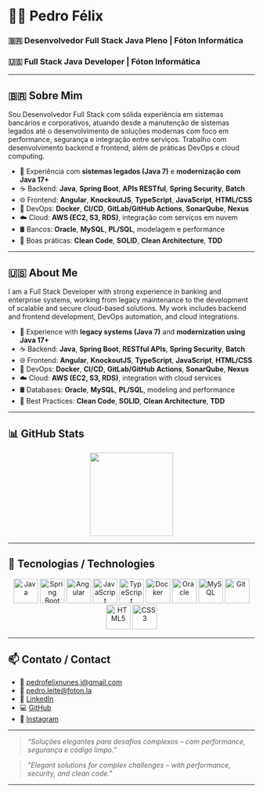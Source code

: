 # 👨‍💻 Pedro Félix

### 🇧🇷 Desenvolvedor Full Stack Java Pleno | Fóton Informática  
### 🇺🇸 Full Stack Java Developer | Fóton Informática

---

## 🇧🇷 Sobre Mim

Sou Desenvolvedor Full Stack com sólida experiência em sistemas bancários e corporativos, atuando desde a manutenção de sistemas legados até o desenvolvimento de soluções modernas com foco em performance, segurança e integração entre serviços. Trabalho com desenvolvimento backend e frontend, além de práticas DevOps e cloud computing.

- 🔁 Experiência com **sistemas legados (Java 7)** e **modernização com Java 17+**
- ☕ Backend: **Java**, **Spring Boot**, **APIs RESTful**, **Spring Security**, **Batch**
- 🌐 Frontend: **Angular**, **KnockoutJS**, **TypeScript**, **JavaScript**, **HTML/CSS**
- 🧰 DevOps: **Docker**, **CI/CD**, **GitLab/GitHub Actions**, **SonarQube**, **Nexus**
- ☁️ Cloud: **AWS (EC2, S3, RDS)**, integração com serviços em nuvem
- 🛢️ Bancos: **Oracle**, **MySQL**, **PL/SQL**, modelagem e performance
- 🔐 Boas práticas: **Clean Code**, **SOLID**, **Clean Architecture**, **TDD**

---

## 🇺🇸 About Me

I am a Full Stack Developer with strong experience in banking and enterprise systems, working from legacy maintenance to the development of scalable and secure cloud-based solutions. My work includes backend and frontend development, DevOps automation, and cloud integrations.

- 🔁 Experience with **legacy systems (Java 7)** and **modernization using Java 17+**
- ☕ Backend: **Java**, **Spring Boot**, **RESTful APIs**, **Spring Security**, **Batch**
- 🌐 Frontend: **Angular**, **KnockoutJS**, **TypeScript**, **JavaScript**, **HTML/CSS**
- 🧰 DevOps: **Docker**, **CI/CD**, **GitLab/GitHub Actions**, **SonarQube**, **Nexus**
- ☁️ Cloud: **AWS (EC2, S3, RDS)**, integration with cloud services
- 🛢️ Databases: **Oracle**, **MySQL**, **PL/SQL**, modeling and performance
- 🔐 Best Practices: **Clean Code**, **SOLID**, **Clean Architecture**, **TDD**

---

## 📊 GitHub Stats

<div align="center">
 <img height="170em" src="https://github-readme-stats.vercel.app/api/top-langs/?username=pedrofnj&layout=compact&langs_count=8&theme=dark"/>
</div>

---

## 💼 Tecnologias / Technologies

<div align="center">
  <img src="https://cdn.jsdelivr.net/gh/devicons/devicon/icons/java/java-original.svg" width="50" title="Java"/>
  <img src="https://cdn.jsdelivr.net/gh/devicons/devicon/icons/spring/spring-original.svg" width="50" title="Spring Boot"/>
  <img src="https://cdn.jsdelivr.net/gh/devicons/devicon/icons/angularjs/angularjs-original.svg" width="50" title="Angular"/>
  <img src="https://cdn.jsdelivr.net/gh/devicons/devicon/icons/javascript/javascript-original.svg" width="50" title="JavaScript"/>
  <img src="https://cdn.jsdelivr.net/gh/devicons/devicon/icons/typescript/typescript-original.svg" width="50" title="TypeScript"/>
  <img src="https://cdn.jsdelivr.net/gh/devicons/devicon/icons/docker/docker-original.svg" width="50" title="Docker"/>
  <img src="https://cdn.jsdelivr.net/gh/devicons/devicon/icons/oracle/oracle-original.svg" width="50" title="Oracle"/>
  <img src="https://cdn.jsdelivr.net/gh/devicons/devicon/icons/mysql/mysql-original.svg" width="50" title="MySQL"/>
  <img src="https://cdn.jsdelivr.net/gh/devicons/devicon/icons/git/git-original.svg" width="50" title="Git"/>
  <img src="https://cdn.jsdelivr.net/gh/devicons/devicon/icons/html5/html5-original.svg" width="50" title="HTML5"/>
  <img src="https://cdn.jsdelivr.net/gh/devicons/devicon/icons/css3/css3-original.svg" width="50" title="CSS3"/>
</div>

---

## 📫 Contato / Contact

- 📧 pedrofelixnunes.j@gmail.com  
- 📧 pedro.leite@foton.la  
- 🔗 [LinkedIn](https://www.linkedin.com/in/pedro-félix-48378610a)  
- 💻 [GitHub](https://github.com/pedrofnj)  
- 📸 [Instagram](https://instagram.com/pedroo_feelixx)  

---

> *“Soluções elegantes para desafios complexos – com performance, segurança e código limpo.”*

> *"Elegant solutions for complex challenges – with performance, security, and clean code."*

---
